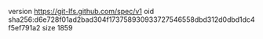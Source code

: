 version https://git-lfs.github.com/spec/v1
oid sha256:d6e728f01ad2bad304f173758930933727546558dbd312d0dbd1dc4f5ef791a2
size 1859
